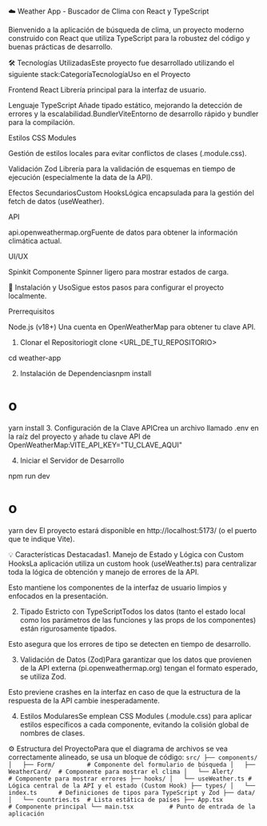 ☁️ Weather App - Buscador de Clima con React y TypeScript

Bienvenido a la aplicación de búsqueda de clima, un proyecto moderno construido con React que utiliza TypeScript para la robustez del código y buenas prácticas de desarrollo.

🛠️ Tecnologías UtilizadasEste proyecto fue desarrollado utilizando el siguiente stack:CategoríaTecnologíaUso en el Proyecto

Frontend React Librería principal para la interfaz de usuario.

Lenguaje TypeScript Añade tipado estático, mejorando la detección de errores y la escalabilidad.BundlerViteEntorno de desarrollo rápido y bundler para la compilación.

Estilos CSS Modules

Gestión de estilos locales para evitar conflictos de clases (.module.css).

Validación Zod Librería para la validación de esquemas en tiempo de ejecución (especialmente la data de la API).

Efectos SecundariosCustom HooksLógica encapsulada para la gestión del fetch de datos (useWeather).

API

api.openweathermap.orgFuente de datos para obtener la información climática actual.

UI/UX

Spinkit Componente Spinner ligero para mostrar estados de carga.

🚀 Instalación y UsoSigue estos pasos para configurar el proyecto localmente.

Prerrequisitos

Node.js (v18+) Una cuenta en OpenWeatherMap para obtener tu clave API.

1. Clonar el Repositoriogit clone <URL_DE_TU_REPOSITORIO>

cd weather-app

2. Instalación de Dependenciasnpm install
# o
yarn install
3. Configuración de la Clave APICrea un archivo llamado .env en la raíz del proyecto y añade tu clave API de OpenWeatherMap:VITE_API_KEY="TU_CLAVE_AQUI"

4. Iniciar el Servidor de Desarrollo

npm run dev
# o
yarn dev
El proyecto estará disponible en http://localhost:5173/ (o el puerto que te indique Vite).

💡 Características Destacadas1. Manejo de Estado y Lógica con Custom HooksLa aplicación utiliza un custom hook (useWeather.ts) para centralizar toda la lógica de obtención y manejo de errores de la API.

Esto mantiene los componentes de la interfaz de usuario limpios y enfocados en la presentación.

2. Tipado Estricto con TypeScriptTodos los datos (tanto el estado local como los parámetros de las funciones y las props de los componentes) están rigurosamente tipados.

 Esto asegura que los errores de tipo se detecten en tiempo de desarrollo.
 
 3. Validación de Datos (Zod)Para garantizar que los datos que provienen de la API externa (pi.openweathermap.org) tengan el formato esperado, se utiliza Zod.

Esto previene crashes en la interfaz en caso de que la estructura de la respuesta de la API cambie inesperadamente.

4. Estilos ModularesSe emplean CSS Modules (.module.css) para aplicar estilos específicos a cada componente, evitando la colisión global de nombres de clases.

  ⚙️ Estructura del ProyectoPara que el diagrama de archivos se vea correctamente alineado, se usa un bloque de código:
`src/
├── components/
│   ├── Form/         # Componente del formulario de búsqueda
│   ├── WeatherCard/  # Componente para mostrar el clima
│   └── Alert/        # Componente para mostrar errores
├── hooks/
│   └── useWeather.ts # Lógica central de la API y el estado (Custom Hook)
├── types/
│   └── index.ts      # Definiciones de tipos para TypeScript y Zod
├── data/
│   └── countries.ts  # Lista estática de países
├── App.tsx           # Componente principal
└── main.tsx          # Punto de entrada de la aplicación`
